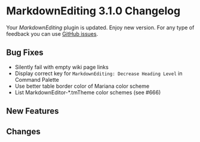 # MarkdownEditing 3.1.0 Changelog

Your _MarkdownEditing_ plugin is updated. Enjoy new version. For any type of
feedback you can use [GitHub issues][issues].

## Bug Fixes

* Silently fail with empty wiki page links
* Display correct key for `MarkdownEditing: Decrease Heading Level` in Command Palette
* Use better table border color of Mariana color scheme
* List MarkdownEditor-\*.tmTheme color schemes (see #666)

## New Features

## Changes

[issues]: https://github.com/SublimeText-Markdown/MarkdownEditing/issues
